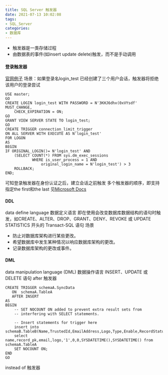 ```yaml
---
title: SQL Server 触发器
date: 2021-07-13 10:02:08
tags:
- SQL_Server
categories: 
- 数据库
---
```

+ 触发器是一类存储过程
+ 由数据表的事件(如insert update delete)触发，而不是手动调用

#### 登录触发器
[官网例子](https://docs.microsoft.com/zh-cn/sql/relational-databases/triggers/logon-triggers?view=sql-server-ver15) 场景：如果登录名login_test 已经创建了三个用户会话，触发器将拒绝该用户的登录尝试
```
USE master;  
GO  
CREATE LOGIN login_test WITH PASSWORD = N'3KHJ6dhx(0xVYsdf' MUST_CHANGE,  
    CHECK_EXPIRATION = ON;  
GO  
GRANT VIEW SERVER STATE TO login_test;  
GO  
CREATE TRIGGER connection_limit_trigger  
ON ALL SERVER WITH EXECUTE AS N'login_test'  
FOR LOGON  
AS  
BEGIN  
IF ORIGINAL_LOGIN()= N'login_test' AND  
    (SELECT COUNT(*) FROM sys.dm_exec_sessions  
            WHERE is_user_process = 1 AND  
                original_login_name = N'login_test') > 3  
    ROLLBACK;  
END;
```
可知登录触发器在身份认证之后，建立会话之前触发
多个触发器的顺序，即支持指定the first和the last 见[Microsoft Docs](https://docs.microsoft.com/zh-cn/sql/relational-databases/triggers/logon-triggers?view=sql-server-ver15#specifying-first-and-last-trigger)
#### DDL
data define language 数据定义语言
即在使用会改变数据库数据结构的语句时触发，如CREATE、ALTER、DROP、GRANT、DENY、REVOKE 或 UPDATE STATISTICS 开头的 Transact-SQL 语句
场景
+ 防止对数据库架构进行某些更改。
+ 希望数据库中发生某种情况以响应数据库架构的更改。
+ 记录数据库架构的更改或事件。
#### DML
data manipulation language (DML) 数据操作语言  INSERT、UPDATE 或 DELETE 语句
after 触发器
```
CREATE TRIGGER schemaA.SyncData 
   ON  schemaA.TableA
   AFTER INSERT
AS 
BEGIN
	-- SET NOCOUNT ON added to prevent extra result sets from
	-- interfering with SELECT statements.

    -- Insert statements for trigger here
	insert into schemaB.TableB(Name,TrustedId,EmailAddress,Logo,Type,Enable,RecordStatus,RecordCreated,RecordLastUpdated)
	select name,record_pk,email,logo,'1',0,0,SYSDATETIME(),SYSDATETIME() from schemaA.TableA
	SET NOCOUNT ON;
END
GO
```
instead of 触发器